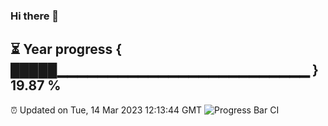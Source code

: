 ### Hi there 👋
⏳ Year progress { █████▁▁▁▁▁▁▁▁▁▁▁▁▁▁▁▁▁▁▁▁▁▁▁▁▁ } 19.87 %
---
⏰ Updated on Tue, 14 Mar 2023 12:13:44 GMT
![Progress Bar CI](https://github.com/Moyi321/Moyi321/workflows/Progress%20Bar%20CI/badge.svg)
